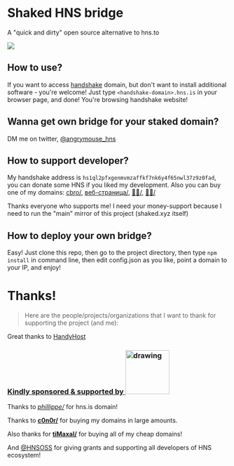 # Shaked HNS bridge

A "quick and dirty" open source alternative to hns.to

![](https://forthebadge.com/images/badges/powered-by-black-magic.svg)

## How to use?

If you want to access [handshake](https://handshake.org) domain, but don't want to install additional software - you're welcome!
Just type ``<handshake-domain>.hns.is`` in your browser page, and done! You're browsing handshake website!

## Wanna get own bridge for your staked domain?

DM me on twitter, [@angrymouse_hns](https://twitter.com/angrymouse_hns)

## How to support developer?

My handshake address is ``hs1ql2pfxgenmvmzaffkf7nk6y4f65nwl37z9z0fad``, you can donate some HNS if you liked my development.
Also you can buy one of my domains: [cbro/](https://www.namebase.io/domains/cbro), [веб-страница/](https://www.namebase.io/domains/xn----8sbabesy3bzajl6c), [🔴💩/](https://www.namebase.io/domains/xn--ls8hvi), [💩🔴/](https://www.namebase.io/domains/xn--ls8hwi)

Thanks everyone who supports me! I need your money-support because I need to run the "main" mirror of this project (shaked.xyz itself)

## How to deploy your own bridge?

Easy! Just clone this repo, then go to the project directory, then type ``npm install`` in command line, then edit config.json as you like, point a domain to your IP, and enjoy!

# Thanks!
> Here are the people/projects/organizations that I want to thank for supporting the project (and me):

Great thanks to [HandyHost](https://handyhost.computer)

### **[Kindly sponsored & supported by <img src="https://handyhost.computer/static/media/logo.2302906c.svg" alt="drawing" width="100"/>](https://handyhost.computer)**




Thanks to [*phillippe/*](https://phillippe.hns.is) for hns.is domain!

Thanks to [**c0n0r/**](https://c0n0r.hns.is) for buying my domains in large amounts.

Also thanks for [**tiMaxal/**](https://timaxal.hns.is) for buying all of my cheap domains!

And [@HNSOSS](https://twitter.com/HNSOSS) for giving grants and supporting all developers of HNS ecosystem!
